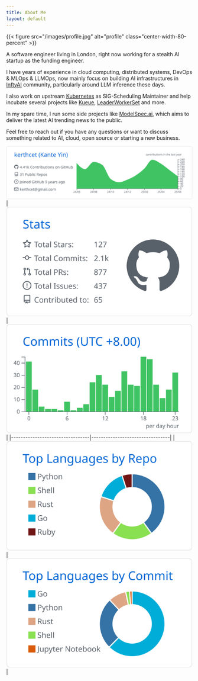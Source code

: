 ```yaml
---
title: About Me
layout: default
---
```


{{< figure src="/images/profile.jpg" alt="profile" class="center-width-80-percent" >}}

A software engineer living in London, right now working for a stealth AI startup as the funding engineer.

I have years of experience in cloud computing, distributed systems, DevOps & MLOps & LLMOps, now mainly focus on building AI infrastructures in [InftyAI](https://github.com/InftyAI) community, particularly around LLM inference these days.

I also work on upstream [Kubernetes](https://github.com/kubernetes/kubernetes) as SIG-Scheduling Maintainer and help incubate several projects like [Kueue](https://github.com/kubernetes-sigs/kueue), [LeaderWorkerSet](https://github.com/kubernetes-sigs/lws) and more.

In my spare time, I run some side projects like [ModelSpec.ai](https://modelspec.ai/), which aims to deliver the latest AI trending news to the public.

Feel free to reach out if you have any questions or want to discuss something related to AI, cloud, open source or starting a new business.

[![](https://raw.githubusercontent.com/kerthcet/profile-summary-card-output/master/profile-summary-card-output/github/0-profile-details.svg)](https://github.com/kerthcet/profile-summary-card-output)
| ![Image 3](https://raw.githubusercontent.com/kerthcet/profile-summary-card-output/master/profile-summary-card-output/github/3-stats.svg) | ![Image 4](https://raw.githubusercontent.com/kerthcet/profile-summary-card-output/master/profile-summary-card-output/github/4-productive-time.svg) |
|---------------------------------|---------------------------------|
| ![Image 1](https://raw.githubusercontent.com/kerthcet/profile-summary-card-output/master/profile-summary-card-output/github/1-repos-per-language.svg) | ![Image 2](https://raw.githubusercontent.com/kerthcet/profile-summary-card-output/master/profile-summary-card-output/github/2-most-commit-language.svg) |
